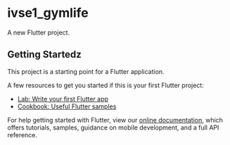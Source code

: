 # ivse1_gymlife

A new Flutter project.

## Getting Startedz

This project is a starting point for a Flutter application.

A few resources to get you started if this is your first Flutter project:

- [Lab: Write your first Flutter app](https://flutter.dev/docs/get-started/codelab)
- [Cookbook: Useful Flutter samples](https://flutter.dev/docs/cookbook)

For help getting started with Flutter, view our
[online documentation]( ), which offers tutorials,
samples, guidance on mobile development, and a full API reference.
